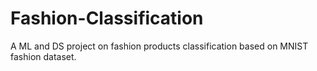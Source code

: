 # Fashion-Classification
A ML and DS project on fashion products classification based on MNIST fashion dataset.
